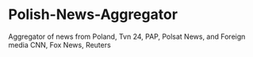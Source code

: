 # Polish-News-Aggregator
Aggregator of news from Poland, Tvn 24, PAP, Polsat News, and Foreign media CNN, Fox News, Reuters
